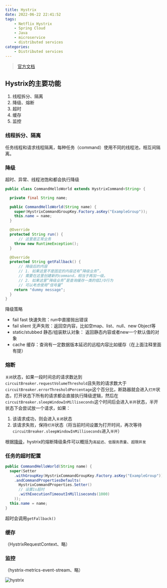 ```yaml
---
title: Hystrix
date: 2022-06-22 22:41:52
tags:
    - Netflix Hystrix
    - Spring Cloud
    - Java
    - microservice
    - distributed services
categories:
    - Distributed services
---
```

> [官方文档](https://github.com/Netflix/Hystrix/wiki)
## Hystrix的主要功能
1. 线程拆分、隔离
2. 降级、熔断
3. 超时
4. 缓存
5. 监控

### 线程拆分、隔离
任务线程和请求线程隔离，每种任务（command）使用不同的线程池，相互间隔离。

### 降级
超时、异常、线程池饱和都会执行降级
```java
public class CommandHelloWorld extends HystrixCommand<String> {

  private final String name;

  public CommandHelloWorld(String name) {
    super(HystrixCommandGroupKey.Factory.asKey("ExampleGroup"));
    this.name = name;
  }

  @Override
  protected String run() {
      // 这里是正常业务
    throw new RuntimeException();
  }

  @Override
  protected String getFallback() {
      // 降级后的内容
      // 1. 如果这里不是固定的内容还有“降级业务”，
      // 需要在这里创建新的command，相当于再加一级。
      // 2. 如果这里“降级业务”是查询缓存一类的低I/O行为
      // 可以考虑使用“信号量”
    return "dummy message";
  }
}
```
降级策略
- fail fast 快速失败：run中直接抛出错误
- fail slient 无声失败：返回空内容，比如空map、list、null、new Object等
- static/stubbed 静态/组装默认对象： 返回静态内容或者new一个默认值的对象
- cache 缓存：查询有一定数据版本延迟的远程内容比如缓存（在上面注释里面有提）

### 熔断
`关闭`状态，如果一段时间总的请求数达到`circuitBreaker.requestVolumeThreshold`且失败的请求数大于`circuitBreaker.errorThresholdPercentage`这个百分比，断路器就会进入`打开`状态，打开状态下所有的请求都会直接执行降级逻辑，然后在`circuitBreaker.sleepWindowInMilliseconds`这个时间后会进入`半开`状态，半开状态下会尝试放一个请求，如果：
1. 该请求成功，则会进入`关闭`状态
2. 该请求失败，保持`打开`状态（将当前时间设置为打开时间，再次等待`circuitBreaker.sleepWindowInMilliseconds`进入`半开`）

根据[降级](#降级)，hystrix的熔断降级条件可以概括为`高延迟`、`低服务质量`、`超限并发`

### 任务的超时配置

```java
public CommandHelloWorld(String name) {
  super(Setter
    .withGroupKey(HystrixCommandGroupKey.Factory.asKey("ExampleGroup"))
    .andCommandPropertiesDefaults(
      HystrixCommandProperties.Setter()
      // 设置1s超时
      .withExecutionTimeoutInMilliseconds(1000)
    ));
  this.name = name;
}
```
超时会调用`getFallback()`

### 缓存
（HystrixRequestContext、略）

### 监控
（hystrix-metrics-event-stream、略）

![hystrix](https://cdn.jsdelivr.net/gh/attt/attt.github.io.pics@master/static/img/hystrix.webp)